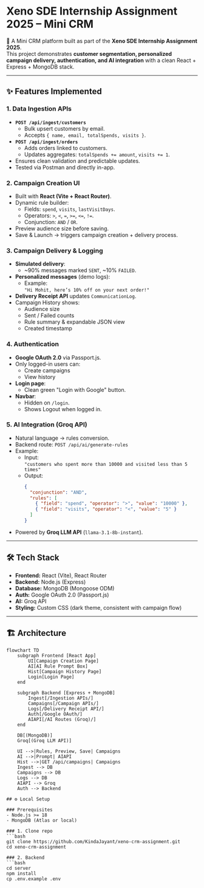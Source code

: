 # Xeno SDE Internship Assignment 2025 – Mini CRM

🚀 A Mini CRM platform built as part of the **Xeno SDE Internship Assignment 2025**.  
This project demonstrates **customer segmentation, personalized campaign delivery, authentication, and AI integration** with a clean React + Express + MongoDB stack.

---

## ✨ Features Implemented

### 1. Data Ingestion APIs
- **`POST /api/ingest/customers`**
  - Bulk upsert customers by email.
  - Accepts `{ name, email, totalSpends, visits }`.
- **`POST /api/ingest/orders`**
  - Adds orders linked to customers.
  - Updates aggregates: `totalSpends += amount`, `visits += 1`.
- Ensures clean validation and predictable updates.
- Tested via Postman and directly in-app.

### 2. Campaign Creation UI
- Built with **React (Vite + React Router)**.
- Dynamic rule builder:
  - Fields: `spend`, `visits`, `lastVisitDays`.
  - Operators: `>`, `<`, `=`, `>=`, `<=`, `!=`.
  - Conjunction: `AND` / `OR`.
- Preview audience size before saving.
- Save & Launch → triggers campaign creation + delivery process.

### 3. Campaign Delivery & Logging
- **Simulated delivery**:
  - ~90% messages marked `SENT`, ~10% `FAILED`.
- **Personalized messages** (demo logs):
  - Example:  
    `"Hi Mohit, here’s 10% off on your next order!"`
- **Delivery Receipt API** updates `CommunicationLog`.
- Campaign History shows:
  - Audience size
  - Sent / Failed counts
  - Rule summary & expandable JSON view
  - Created timestamp

### 4. Authentication
- **Google OAuth 2.0** via Passport.js.
- Only logged-in users can:
  - Create campaigns
  - View history
- **Login page**:
  - Clean green "Login with Google" button.
- **Navbar**:
  - Hidden on `/login`.
  - Shows Logout when logged in.

### 5. AI Integration (Groq API)
- Natural language → rules conversion.
- Backend route: `POST /api/ai/generate-rules`
- Example:
  - Input:  
    `"customers who spent more than 10000 and visited less than 5 times"`
  - Output:  
    ```json
    {
      "conjunction": "AND",
      "rules": [
        { "field": "spend", "operator": ">", "value": "10000" },
        { "field": "visits", "operator": "<", "value": "5" }
      ]
    }
    ```
- Powered by **Groq LLM API** (`llama-3.1-8b-instant`).

---

## 🛠️ Tech Stack

- **Frontend:** React (Vite), React Router
- **Backend:** Node.js (Express)
- **Database:** MongoDB (Mongoose ODM)
- **Auth:** Google OAuth 2.0 (Passport.js)
- **AI:** Groq API
- **Styling:** Custom CSS (dark theme, consistent with campaign flow)

---

## 🏗️ Architecture

```mermaid
flowchart TD
    subgraph Frontend [React App]
        UI[Campaign Creation Page]
        AI[AI Rule Prompt Box]
        Hist[Campaign History Page]
        Login[Login Page]
    end

    subgraph Backend [Express + MongoDB]
        Ingest[/Ingestion APIs/]
        Campaigns[/Campaign APIs/]
        Logs[/Delivery Receipt API/]
        Auth[/Google OAuth/]
        AIAPI[/AI Routes (Groq)/]
    end

    DB[(MongoDB)]
    Groq[(Groq LLM API)]

    UI -->|Rules, Preview, Save| Campaigns
    AI -->|Prompt| AIAPI
    Hist -->|GET /api/campaigns| Campaigns
    Ingest --> DB
    Campaigns --> DB
    Logs --> DB
    AIAPI --> Groq
    Auth --> Backend

## ⚙️ Local Setup

### Prerequisites
- Node.js >= 18  
- MongoDB (Atlas or local)

### 1. Clone repo
```bash
git clone https://github.com/KindaJayant/xeno-crm-assignment.git
cd xeno-crm-assignment

### 2. Backend
```bash
cd server
npm install
cp .env.example .env


